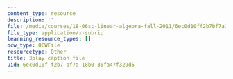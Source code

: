 ```yaml
---
content_type: resource
description: ''
file: /media/courses/18-06sc-linear-algebra-fall-2011/6ec0d10ff2b7bf7a18b030fa47f329d5_t-n4a18AW08.srt
file_type: application/x-subrip
learning_resource_types: []
ocw_type: OCWFile
resourcetype: Other
title: 3play caption file
uid: 6ec0d10f-f2b7-bf7a-18b0-30fa47f329d5
---
```

